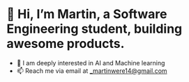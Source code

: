 # 👋 Hi, I’m Martin, a Software Engineering student, building awesome products. 
- 👀 I am deeply interested in AI and Machine learning
- 📫 Reach me via email at _martinwere14@gmail.com 

<!---
Martin-bot-man/Martin-bot-man is a ✨ special ✨ repository because its `README.md` (this file) appears on your GitHub profile.
You can click the Preview link to take a look at your changes.
--->
